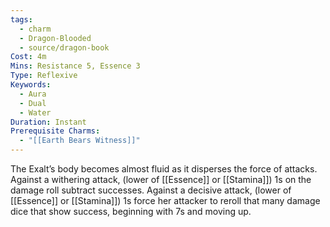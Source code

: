 ```yaml
---
tags:
  - charm
  - Dragon-Blooded
  - source/dragon-book
Cost: 4m
Mins: Resistance 5, Essence 3
Type: Reflexive
Keywords:
  - Aura
  - Dual
  - Water
Duration: Instant
Prerequisite Charms:
  - "[[Earth Bears Witness]]"
---
```

The Exalt’s body becomes almost fluid as it disperses the force of attacks. Against a withering attack, (lower of [[Essence]] or [[Stamina]]) 1s on the damage roll subtract successes. Against a decisive attack, (lower of [[Essence]] or [[Stamina]]) 1s force her attacker to reroll that many damage dice that show success, beginning with 7s and moving up.